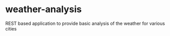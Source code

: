 # weather-analysis
REST based application to provide basic analysis of the weather for various cities
